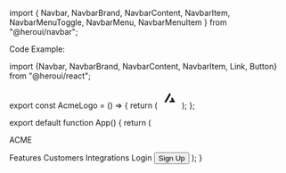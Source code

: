 import {
  Navbar, 
  NavbarBrand, 
  NavbarContent, 
  NavbarItem, 
  NavbarMenuToggle,
  NavbarMenu,
  NavbarMenuItem
} from "@heroui/navbar";

Code Example:

import {Navbar, NavbarBrand, NavbarContent, NavbarItem, Link, Button} from "@heroui/react";

export const AcmeLogo = () => {
  return (
    <svg fill="none" height="36" viewBox="0 0 32 32" width="36">
      <path
        clipRule="evenodd"
        d="M17.6482 10.1305L15.8785 7.02583L7.02979 22.5499H10.5278L17.6482 10.1305ZM19.8798 14.0457L18.11 17.1983L19.394 19.4511H16.8453L15.1056 22.5499H24.7272L19.8798 14.0457Z"
        fill="currentColor"
        fillRule="evenodd"
      />
    </svg>
  );
};

export default function App() {
  return (
    <Navbar>
      <NavbarBrand>
        <AcmeLogo />
        <p className="font-bold text-inherit">ACME</p>
      </NavbarBrand>
      <NavbarContent className="hidden sm:flex gap-4" justify="center">
        <NavbarItem>
          <Link color="foreground" href="#">
            Features
          </Link>
        </NavbarItem>
        <NavbarItem isActive>
          <Link aria-current="page" href="#">
            Customers
          </Link>
        </NavbarItem>
        <NavbarItem>
          <Link color="foreground" href="#">
            Integrations
          </Link>
        </NavbarItem>
      </NavbarContent>
      <NavbarContent justify="end">
        <NavbarItem className="hidden lg:flex">
          <Link href="#">Login</Link>
        </NavbarItem>
        <NavbarItem>
          <Button as={Link} color="primary" href="#" variant="flat">
            Sign Up
          </Button>
        </NavbarItem>
      </NavbarContent>
    </Navbar>
  );
}
